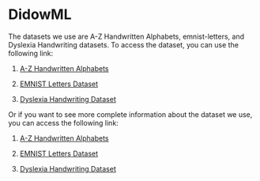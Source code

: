 # DidowML

The datasets we use are A-Z Handwritten Alphabets, emnist-letters, and Dyslexia Handwriting datasets.
To access the dataset, you can use the following link:

1. [A-Z Handwritten Alphabets](https://storage.googleapis.com/didow-ml-datasets/a-z-handwritten-data.zip)

2. [EMNIST Letters Dataset](https://storage.googleapis.com/didow-ml-datasets/mnist-letter.zip)

3. [Dyslexia Handwriting Dataset](https://storage.googleapis.com/didow-ml-datasets/dylexia-handwriting-dataset.zip)

Or if you want to see more complete information about the dataset we use, you can access the following link:

1. [A-Z Handwritten Alphabets](https://www.kaggle.com/datasets/sachinpatel21/az-handwritten-alphabets-in-csv-format)

2. [EMNIST Letters Dataset](https://www.kaggle.com/datasets/crawford/emnist?select=emnist-letters-test.csv)

3. [Dyslexia Handwriting Dataset](https://www.kaggle.com/datasets/drizasazanitaisa/dyslexia-handwriting-dataset)
